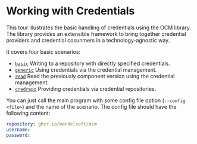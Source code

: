 # Working with Credentials

This tour illustrates the basic handling of credentials
using the OCM library. The library provides
an extensible framework to bring together credential providers
and credential cosunmers in a technology-agnostic way.

It covers four basic scenarios:
- [`basic`](01-using-credentials.go) Writing to a repository with directly specified credentials.
- [`generic`](02-basic-credential-management.go) Using credentials via the credential management.
- [`read`](02-basic-credential-management.go) Read the previously component version using the credential management.
- [`credrepo`](03-credential-repositories.go) Providing credentials via credential repositories.

You can just call the main program with some config file option (`--config <file>`) and the name of the scenario.
The config file should have the following content:

```yaml
repository: ghcr.io/mandelsoft/ocm
username:
password:
```